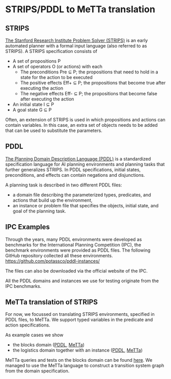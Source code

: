 # STRIPS/PDDL to MeTTa translation

## STRIPS 
[The Stanford Research Institute Problem Solver (STRIPS)](https://en.wikipedia.org/wiki/Stanford_Research_Institute_Problem_Solver) is an early automated planner with a formal input language (also referred to as STRIPS). A STRIPS specification consists of 
* A set of propositions P
* A set of operators O (or actions) with each
  * The preconditions Pre ⊆ P; the propositions that need to hold in a state for the action to be executed
  * The positive effects Eff+ ⊆ P; the propositions that become true after executing the action
  * The negative effects Eff- ⊆ P; the propositions that become false after executing the action
* An initial state I ⊆ P
* A goal state G ⊆ P

Often, an extension of STRIPS is used in which propositions and actions can contain variables. In this case, an extra set of objects needs to be added that can be used to substitute the parameters.


## PDDL 
[The Planning Domain Description Language (PDDL)](https://en.wikipedia.org/wiki/Planning_Domain_Definition_Language) is a standardized specification language for AI planning environments and planning tasks that further generalizes STRIPS. 
In PDDL specifications, initial states, preconditions, and effects can contain negations and disjunctions. 

A planning task is described in two different PDDL files: 
* a domain file describing the parameterized types, predicates, and actions that build up the environment, 
* an instance or problem file that specifies the objects, initial state, and goal of the planning task. 

## IPC Examples
Through the years, many PDDL environments were developed as benchmarks for the International Planning Competition (IPC), the benchmark environments were provided as PDDL files.
The following GitHub repository collected all these environments.
https://github.com/potassco/pddl-instances/

The files can also be downloaded via the official website of the IPC. 

All the PDDL domains and instances we use for testing originate from the IPC benchmarks. 

## MeTTa translation of STRIPS
For now, we focussed on translating STRIPS environments, specified in PDDL files, to MeTTa. 
We support typed variables in the predicate and action specifications.

As example cases we show 
* the blocks domain ([PDDL](blocks/domain.pddl), [MeTTa](strips-to-metta-improved/blocks-i-1.metta))
* the logistics domain together with an instance ([PDDL](logistics), [MeTTa](strips-to-metta-improved/logistics-i-1.metta))

MeTTa queries and tests on the blocks domain can be found [here](strips-to-metta-improved/queries.metta). 
We managed to use the MeTTa language to construct a transition system graph from the domain specification. 
